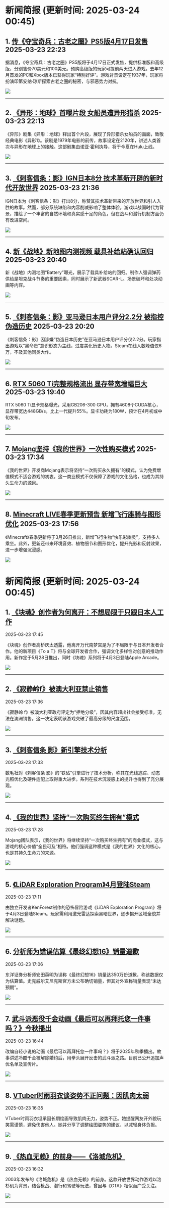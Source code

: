 # 新闻简报 (更新时间: 2025-03-24 00:45)

## 1. [传《夺宝奇兵：古老之圈》PS5版4月17日发售](https://www.3dmgame.com/news/202503/3916988.html) 2025-03-23 22:23

据消息，《夺宝奇兵：古老之圈》PS5版将于4月17日正式发售，提供标准版和高级版，分别售价70美元和100美元。预购高级版的玩家可提前两天进入游戏。去年12月首发的PC和Xbox版本已获得玩家“特别好评”。游戏背景设定在1937年，玩家将扮演印第安纳·琼斯探索古老之圈的秘密，与邪恶势力对抗。

![](https://img.3dmgame.com/uploads/images/news/20250323/1742739735_963069_jpg_r.jpg)

---

## 2. [《异形：地球》首曝片段 女船员遭异形猎杀](https://www.3dmgame.com/news/202503/3916987.html) 2025-03-23 22:13

《异形》剧集《异形：地球》释出首个片段，展现了异形猎杀女船员的画面，致敬经典电影《异形1》。该剧是1979年电影的前传，故事设定在2120年，讲述人类首次与异形在地球上的接触。这部剧集由诺亚·霍利执导，将于今夏在Hulu上线。

![](https://img.3dmgame.com/uploads/images/news/20250323/1742739072_738749.jpg)

---

## 3. [《刺客信条：影》IGN日本8分 技术革新开辟的新时代开放世界](https://www.3dmgame.com/news/202503/3916986.html) 2025-03-23 21:36

IGN日本为《刺客信条：影》打出8分，称赞其技术革新带来的开放世界和引人入胜的故事。然而，部分系统缺陷和内容削减影响了整体体验。游戏以战国时代为背景，描绘了一个丰富的自然环境和真实感十足的角色，但在战斗和潜行机制方面仍有改进空间。

![](https://img.3dmgame.com/uploads/images/news/20250323/1742736612_655469_jpg_r.jpg)

---

## 4. [新《战地》新地图内测视频 载具补给站确认回归](https://www.3dmgame.com/news/202503/3916985.html) 2025-03-23 20:40

新《战地》内测地图“Battery”曝光，展示了载具补给站的回归。制作人强调弹药供给是坦克战斗节奏的重要因素，同时展示了新武器SCAR-L、场景破坏和处决动画等内容。

![](https://img.3dmgame.com/uploads/images/news/20250323/1742734728_562828_jpg_r.jpg)

---

## 5. [《刺客信条：影》亚马逊日本用户评分2.2分 被指控伪造历史](https://www.3dmgame.com/news/202503/3916984.html) 2025-03-23 20:20

《刺客信条：影》因涉嫌“伪造日本历史”在亚马逊日本用户评分仅2.2分。玩家指出游戏以“黑命贵”意识形态为主线，过度美化历史人物。Steam在线人数峰值仅6万，不及其他同类大作。

![](https://img.3dmgame.com/uploads/images/news/20250323/1742733572_107440_jpg_r.jpg)

---

## 6. [RTX 5060 Ti完整规格流出 显存带宽增幅巨大](https://www.3dmgame.com/news/202503/3916983.html) 2025-03-23 19:40

RTX 5060 Ti显卡规格曝光，采用GB206-300 GPU，拥有4608个CUDA核心，显存带宽达448GB/s，比上一代提升55%。显卡功耗为180W，预计在4月初或中旬发布。

![](https://img.3dmgame.com/uploads/images/news/20250323/1742730398_960944_jpg_r.jpg)

---

## 7. [Mojang坚持《我的世界》一次性购买模式](http://nnas.sqngame.com:11201/xboxfan/news) 2025-03-23 17:34

《我的世界》开发商Mojang表示将坚持“一次购买永久拥有”的模式，认为免费增值模式不适合游戏的初衷。这一商业模式不仅保障了游戏的文化品格，也成为其持久生命力的源泉。

![](https://static.willmao.com/feed_upload/2025-03-23/17-27-49-php7TMYzI.jpg)

---

## 8. [Minecraft LIVE春季更新预告 新增飞行座骑与图形优化](https://www.4gamers.com.tw/news/detail/70850/minecraft-live-2025-vibrant-visuals-flying-happy-ghast-and-movie-news-announced) 2025-03-23 17:56

《Minecraft》春季更新将于3月26日推出，新增飞行生物“快乐彩幽灵”，支持多人乘坐。此外，更新还带来环境音效、植物细节和图形优化，提升光影和反射效果，进一步增强沉浸感。

![](https://img.4gamers.com.tw/puku-clone-version/ad893bde8660fae783c830e2b56348f9462b4eaa.jpg)
# 新闻简报 (更新时间: 2025-03-24 00:45)

## 1. [《块魂》创作者为何离开：不想局限于只跟日本人工作](https://www.3dmgame.com/news/202503/3916982.html)  
2025-03-23 17:45  

《块魂》创作者高桥庆太透露，他离开万代南梦宫是为了不局限于与日本开发者合作。他的新项目《To a T》将与全球开发者合作，强调文化多样性对创意的推动作用。新作定于5月28日推出，同时《块魂》系列将于4月3日登陆Apple Arcade。

![](https://img.3dmgame.com/uploads/images/news/20250323/1742699407_596068_jpg_r.jpg)

---

## 2. [《寂静岭f》被澳大利亚禁止销售](http://nnas.sqngame.com:11201/xboxfan/news)  
2025-03-23 17:36  

《寂静岭 f》被澳大利亚政府评定为“拒绝分级”，因其内容超出社会接受标准，无法在澳洲销售。这一决定表明该游戏突破了最高分级的尺度范围。

![](https://static.willmao.com/feed_upload/2025-03-23/17-35-47-php2Gx2fN.jpg)

---

## 3. [《刺客信条 影》新引擎技术分析](http://nnas.sqngame.com:11201/xboxfan/news)  
2025-03-23 17:33  

数毛社对《刺客信条 影》的“铁砧”引擎进行了技术分析，称其在光线追踪、动态光照优化及硬件适配上取得重大进步。系列在技术沉浸感上的提升也得到了充分展现。

![](https://static.willmao.com/feed_upload/2025-03-23/17-32-32-phpGs72Ni.webp)

---

## 4. [《我的世界》坚持“一次购买终生拥有”模式](http://nnas.sqngame.com:11201/xboxfan/news)  
2025-03-23 17:28  

Mojang团队表示，《我的世界》将继续坚持“一次购买终生拥有”的商业模式，这与游戏的核心价值“全民可及”相符。他们强调这种模式是《我的世界》文化的核心，也是其持久生命力的来源。

![](https://static.willmao.com/feed_upload/2025-03-23/17-27-49-php7TMYzI.jpg)

---

## 5. [《LiDAR Exploration Program》4月登陆Steam](https://www.3dmgame.com/news/202503/3916981.html)  
2025-03-23 17:11  

由独立开发者KenForest制作的恐怖冒险游戏《LiDAR Exploration Program》将于4月3日登陆Steam。玩家需利用激光雷达探索黑暗世界，逐步揭开区域全貌并解决谜题。

![](https://img.3dmgame.com/uploads/images/news/20250323/1742721055_936773.png)

---

## 6. [分析师为错误估算《最终幻想16》销量道歉](https://www.3dmgame.com/news/202503/3916980.html)  
2025-03-23 17:06  

东洋证券分析师安田英明为误称《最终幻想16》销量达350万份道歉，称该数据仅为估算值。史克威尔艾尼克斯官方未公布确切销量，但其对外宣称销量表现“未达预期”。

![](https://img.3dmgame.com/uploads/images/news/20250323/1742698928_357560_jpg_r.jpg)

---

## 7. [武斗派恶役千金动画《最后可以再拜托您一件事吗？》今秋播出](https://www.4gamers.com.tw/news/detail/70848/saihito-animation-release-in-2025-autumn)  
2025-03-23 16:44  

改编自轻小说的动画《最后可以再拜托您一件事吗？》将于2025年秋季播出。故事讲述冷酷千金被解除婚约后，用拳头展开反击的武斗派之路。目前已公开追加声优名单及宣传片。

![](https://img.4gamers.com.tw/puku-clone-version/003ea07a6162f1741c40b8bd8d9e3b7f764c7e4c.jpeg)

---

## 8. [VTuber时雨羽衣谈姿势不正问题：因肌肉太弱](https://www.4gamers.com.tw/news/detail/70849/vtuber-shigure-ui-reminds-fans-to-be-mindful-avoid-overboard-with-appearance-related-jokes)  
2025-03-23 16:35  

VTuber时雨羽衣坦承因长期绘画导致肌肉无力，姿势不正。她提醒网友开外貌玩笑需谨慎，避免伤害他人。她并分享了调整绘图姿势的建议，以减轻身体负担。

![](https://img.4gamers.com.tw/puku-clone-version/cc6cc11ee7c8898e4bb5197fb457919961bab7e4.jpg)

---

## 9. [《热血无赖》的前身——《洛城危机》](https://www.3dmgame.com/news/202503/3916979.html)  
2025-03-23 16:32  

2003年发布的《洛城危机》是《热血无赖》的前身。这款开放世界动作游戏以洛杉矶为背景，结合枪战、潜行和驾驶等玩法，曾因与《GTA》相似而广受关注。

![](https://img.3dmgame.com/uploads/images/news/20250323/1742698165_212683_jpg_r.jpg) 

--- 